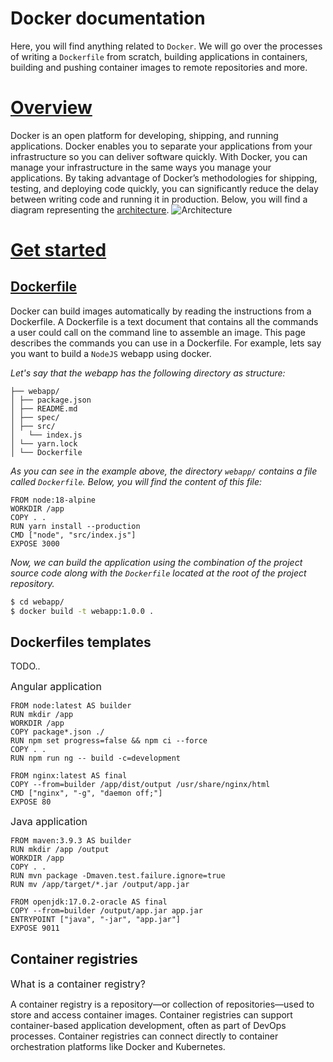 # Docker documentation
Here, you will find anything related to `Docker`. We will go over the processes of writing a `Dockerfile` from scratch, building applications in containers, building and pushing container images to remote repositories and more.

# [Overview](https://docs.docker.com/get-started/overview/)

Docker is an open platform for developing, shipping, and running applications. Docker enables you to separate your applications from your infrastructure so you can deliver software quickly. With Docker, you can manage your infrastructure in the same ways you manage your applications. By taking advantage of Docker’s methodologies for shipping, testing, and deploying code quickly, you can significantly reduce the delay between writing code and running it in production. Below, you will find a diagram representing the [architecture](https://docs.docker.com/get-started/overview/#docker-architecture).
![Architecture](https://docs.docker.com/assets/images/architecture.svg)

# [Get started](https://docs.docker.com/get-started/)

## [Dockerfile](https://docs.docker.com/engine/reference/builder/)
Docker can build images automatically by reading the instructions from a Dockerfile. A Dockerfile is a text document that contains all the commands a user could call on the command line to assemble an image. This page describes the commands you can use in a Dockerfile. For example, lets say you want to build a `NodeJS` webapp using docker.

*Let's say that the webapp has the following directory as structure:*

```text
├── webapp/
│ ├── package.json
│ ├── README.md
│ ├── spec/
│ ├── src/
│   └── index.js
│ └── yarn.lock
│ └── Dockerfile
```

*As you can see in the example above, the directory `webapp/` contains a file called `Dockerfile`. Below, you will find the content of this file:*

```docker
FROM node:18-alpine
WORKDIR /app
COPY . .
RUN yarn install --production
CMD ["node", "src/index.js"]
EXPOSE 3000
```

*Now, we can build the application using the combination of the project source code along with the `Dockerfile` located at the root of the project repository.*

```bash
$ cd webapp/
$ docker build -t webapp:1.0.0 .
```

## Dockerfiles templates

TODO..

<font size=3>Angular application</font>

```docker
FROM node:latest AS builder
RUN mkdir /app
WORKDIR /app
COPY package*.json ./
RUN npm set progress=false && npm ci --force
COPY . .
RUN npm run ng -- build -c=development

FROM nginx:latest AS final
COPY --from=builder /app/dist/output /usr/share/nginx/html
CMD ["nginx", "-g", "daemon off;"]
EXPOSE 80
```

<font size=3>Java application</font>

```docker
FROM maven:3.9.3 AS builder
RUN mkdir /app /output
WORKDIR /app
COPY . .
RUN mvn package -Dmaven.test.failure.ignore=true
RUN mv /app/target/*.jar /output/app.jar

FROM openjdk:17.0.2-oracle AS final
COPY --from=builder /output/app.jar app.jar
ENTRYPOINT ["java", "-jar", "app.jar"]
EXPOSE 9011
```

## Container registries

<font size=3>What is a container registry?</font>

A container registry is a repository—or collection of repositories—used to store and access container images. Container registries can support container-based application development, often as part of DevOps processes. Container registries can connect directly to container orchestration platforms like Docker and Kubernetes. 